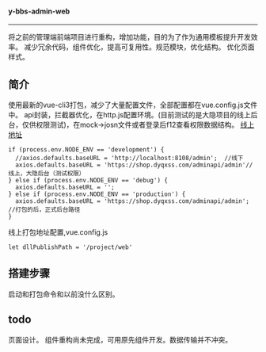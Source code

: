 <!--
 * @Description: 
 * @Version: 2.0
 * @Autor: wudalei
 * @Date: 2020-01-04 12:35:48
 * @LastEditors: wudalei
 * @LastEditTime: 2020-01-10 17:11:24
 -->
#### y-bbs-admin-web
---
将之前的管理端前端项目进行重构，增加功能，目的为了作为通用模板提升开发效率。
减少冗余代码，组件优化，提高可复用性。规范模块，优化结构。
优化页面样式。

简介
---
使用最新的vue-cli3打包，减少了大量配置文件，全部配置都在vue.config.js文件中。
api封装，拦截器优化，在http.js配置环境。(目前测试的是大隐项目的线上后台，仅供权限测试)，在mock->josn文件或者登录后f12查看权限数据结构。
[线上地址](https://www.ysdevelop.cn/project/web/#/login)
```
if (process.env.NODE_ENV == 'development') {
  //axios.defaults.baseURL = 'http://localhost:8108/admin';  //线下
  axios.defaults.baseURL = 'https://shop.dyqxss.com/adminapi/admin'//线上，大隐后台（测试权限）
} else if (process.env.NODE_ENV == 'debug') {
  axios.defaults.baseURL = '';
} else if (process.env.NODE_ENV == 'production') {
  axios.defaults.baseURL = 'https://shop.dyqxss.com/adminapi/admin'; //打包的后，正式后台路径
}
```
线上打包地址配置,vue.config.js
```
let dllPublishPath = '/project/web'
```

搭建步骤
---
启动和打包命令和以前没什么区别。

todo
---
页面设计。
组件重构尚未完成，可用原先组件开发。数据传输并不冲突。
